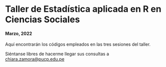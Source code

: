 # Taller de Estadística aplicada en R en Ciencias Sociales

#### Marzo, 2022

Aquí encontrarán los códigos empleados en las tres sesiones del taller.

Siéntanse libres de hacerme llegar sus consultas a chiara.zamora@pucp.edu.pe
